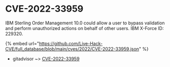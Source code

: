 # CVE-2022-33959

IBM Sterling Order Management 10.0 could allow a user to bypass validation and perform unauthorized actions on behalf of other users. IBM X-Force ID: 229320.

{% embed url="https://github.com/Live-Hack-CVE/full_database/blob/main/cves/2022/CVE-2022-33959.json" %}


* gitadvisor ~> [CVE-2022-33959](https://www.alice-snow.ru/2022/database/cve-2022-33959/cve-2022-33959-gitadvisor)